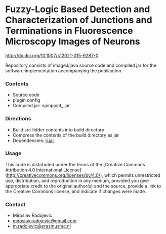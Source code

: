 # Fuzzy-Logic Based Detection and Characterization of Junctions and Terminations in Fluorescence Microscopy Images of Neurons #

http://dx.doi.org/10.1007/s12021-015-9287-0

Repository consists of imageJ/java source code and compiled jar for the software implementation accompanying the publication. 

### Contents ###

* Source code 
* plugin.config 
* Compiled jar: npinpoint_.jar

### Directions ###

* Build src folder contents into build directory
* Compress the contents of the build directory as jar
* Dependencies: [ij.jar](http://imagej.nih.gov/ij/upgrade/ij.jar)

### Usage ###
This code is distributed under the terms of the [Creative Commons Attribution 4.0 International License] (http://creativecommons.org/licenses/by/4.0/), which permits unrestricted use, distribution, and reproduction in any medium, provided you give appropriate credit to the original author(s) and the source, provide a link to the Creative Commons license, and indicate if changes were made.
### Contact ###
* Miroslav Radojevic
* miroslav.radojevic@gmail.com
* m.radojevic@erasmusmc.nl